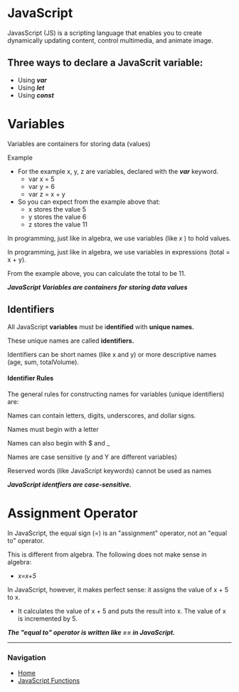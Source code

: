 # JavaScript

JavasScript (JS) is a scripting language that enables you to create dynamically updating content, control multimedia, and animate image.

## Three ways to declare a JavaScrit variable:

* Using ***var***
* Using ***let***
* Using ***const***


# Variables

Variables are containers for storing data (values)

Example 
 * For the example x, y, z are variables, declared with the ***var*** keyword. 
    * var x = 5
    * var y = 6 
    * var z = x + y
* So you can expect from the example above that:
    * x stores the value 5
    * y stores the value 6
    * z stores the value 11

In programming, just like in algebra, we use variables (like *x* ) to hold values.

In programming, just like in algebra, we use variables in expressions (total = x + y).

From the example above, you can calculate the total to be 11.

***JavaScript Variables are containers for storing data values***

## Identifiers

All JavaScript **variables** must be i**dentified** with **unique names.**

These unique names are called **identifiers.**

Identifiers can be short names (like x and y) or more descriptive names (age, sum, totalVolume).

#### Identifier Rules

The general rules for constructing names for variables (unique identifiers) are:

Names can contain letters, digits, underscores, and dollar signs.

Names must begin with a letter

Names can also begin with $ and _ 

Names are case sensitive (y and Y are different variables)

Reserved words (like JavaScript keywords) cannot be used as names

***JavaScript identfiers are case-sensitive.***

# Assignment Operator

In JavaScript, the equal sign (=) is an "assignment" operator, not an "equal to" operator.

This is different from algebra. The following does not make sense in algebra:

* *x=x+5*

In JavaScript, however, it makes perfect sense: it assigns the value of x + 5 to x.
* It calculates the value of x + 5 and puts the result into x. The value of x is incremented by 5.

***The "equal to" operator is written like == in JavaScript.***

***

### Navigation

- [Home](README.md)
- [JavaScript Functions](class102reading7.md)